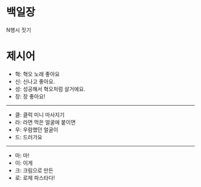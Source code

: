 # 백일장
N행시 짓기

# 제시어
- 혁: 혁오 노래 좋아요 
- 신: 신나고 좋아요.
- 성: 성공해서 혁오처럼 살거에요.
- 장: 장 좋아요!
---
- 클: 클럭 미니 마사지기
- 라: 라면 먹은 얼굴에 붙이면
- 우: 우람했던 얼굴이
- 드: 드러가요
---
- 마: 마!
- 이: 이게 
- 크: 크림으로 만든
- 로: 로제 파스타다!